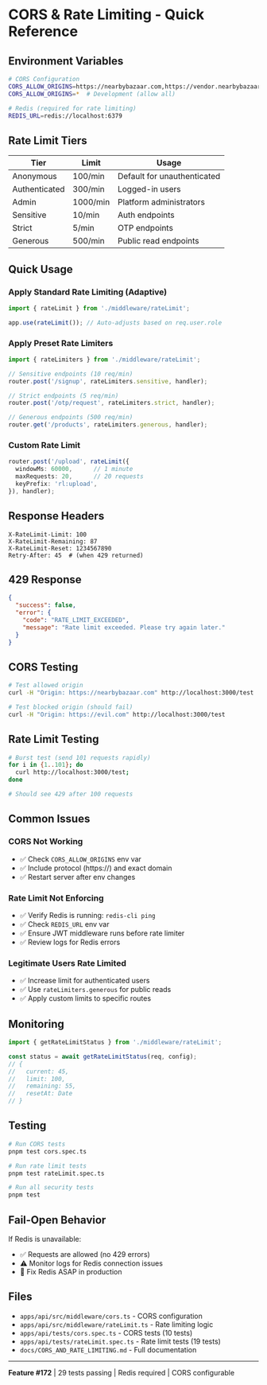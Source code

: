 # CORS & Rate Limiting - Quick Reference

## Environment Variables

```bash
# CORS Configuration
CORS_ALLOW_ORIGINS=https://nearbybazaar.com,https://vendor.nearbybazaar.com  # Production
CORS_ALLOW_ORIGINS=*  # Development (allow all)

# Redis (required for rate limiting)
REDIS_URL=redis://localhost:6379
```

## Rate Limit Tiers

| Tier | Limit | Usage |
|------|-------|-------|
| Anonymous | 100/min | Default for unauthenticated |
| Authenticated | 300/min | Logged-in users |
| Admin | 1000/min | Platform administrators |
| Sensitive | 10/min | Auth endpoints |
| Strict | 5/min | OTP endpoints |
| Generous | 500/min | Public read endpoints |

## Quick Usage

### Apply Standard Rate Limiting (Adaptive)

```typescript
import { rateLimit } from './middleware/rateLimit';

app.use(rateLimit()); // Auto-adjusts based on req.user.role
```

### Apply Preset Rate Limiters

```typescript
import { rateLimiters } from './middleware/rateLimit';

// Sensitive endpoints (10 req/min)
router.post('/signup', rateLimiters.sensitive, handler);

// Strict endpoints (5 req/min)  
router.post('/otp/request', rateLimiters.strict, handler);

// Generous endpoints (500 req/min)
router.get('/products', rateLimiters.generous, handler);
```

### Custom Rate Limit

```typescript
router.post('/upload', rateLimit({
  windowMs: 60000,      // 1 minute
  maxRequests: 20,      // 20 requests
  keyPrefix: 'rl:upload',
}), handler);
```

## Response Headers

```http
X-RateLimit-Limit: 100
X-RateLimit-Remaining: 87
X-RateLimit-Reset: 1234567890
Retry-After: 45  # (when 429 returned)
```

## 429 Response

```json
{
  "success": false,
  "error": {
    "code": "RATE_LIMIT_EXCEEDED",
    "message": "Rate limit exceeded. Please try again later."
  }
}
```

## CORS Testing

```bash
# Test allowed origin
curl -H "Origin: https://nearbybazaar.com" http://localhost:3000/test

# Test blocked origin (should fail)
curl -H "Origin: https://evil.com" http://localhost:3000/test
```

## Rate Limit Testing

```bash
# Burst test (send 101 requests rapidly)
for i in {1..101}; do 
  curl http://localhost:3000/test; 
done

# Should see 429 after 100 requests
```

## Common Issues

### CORS Not Working
- ✅ Check `CORS_ALLOW_ORIGINS` env var
- ✅ Include protocol (https://) and exact domain
- ✅ Restart server after env changes

### Rate Limit Not Enforcing
- ✅ Verify Redis is running: `redis-cli ping`
- ✅ Check `REDIS_URL` env var
- ✅ Ensure JWT middleware runs before rate limiter
- ✅ Review logs for Redis errors

### Legitimate Users Rate Limited
- ✅ Increase limit for authenticated users
- ✅ Use `rateLimiters.generous` for public reads
- ✅ Apply custom limits to specific routes

## Monitoring

```typescript
import { getRateLimitStatus } from './middleware/rateLimit';

const status = await getRateLimitStatus(req, config);
// {
//   current: 45,
//   limit: 100,
//   remaining: 55,
//   resetAt: Date
// }
```

## Testing

```bash
# Run CORS tests
pnpm test cors.spec.ts

# Run rate limit tests
pnpm test rateLimit.spec.ts

# Run all security tests
pnpm test
```

## Fail-Open Behavior

If Redis is unavailable:
- ✅ Requests are allowed (no 429 errors)
- ⚠️ Monitor logs for Redis connection issues
- 🔴 Fix Redis ASAP in production

## Files

- `apps/api/src/middleware/cors.ts` - CORS configuration
- `apps/api/src/middleware/rateLimit.ts` - Rate limiting logic
- `apps/api/tests/cors.spec.ts` - CORS tests (10 tests)
- `apps/api/tests/rateLimit.spec.ts` - Rate limit tests (19 tests)
- `docs/CORS_AND_RATE_LIMITING.md` - Full documentation

---

**Feature #172** | 29 tests passing | Redis required | CORS configurable
